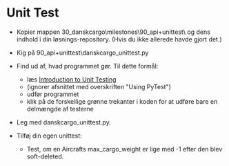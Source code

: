 # Unit Test

- Kopier mappen 30_danskcargo\milestones\90_api+unittest\ og dens indhold i 
din løsnings-repository. (Hvis du ikke allerede havde gjort det.)

- Kig på 90_api+unittest\danskcargo_unittest.py

- Find ud af, hvad programmet gør. Til dette formål:
    - læs [Introduction to Unit Testing](https://machinelearningmastery.com/a-gentle-introduction-to-unit-testing-in-python/)
    - (ignorer afsnittet med overskriften "Using PyTest")
    - udfør programmet
    - klik på de forskellige grønne trekanter i koden for at udføre bare en delmængde af testerne

- Leg med danskcargo_unittest.py.
- Tilføj din egen unittest:
    - Test, om en Aircrafts max_cargo_weight er lige med -1 efter den blev soft-deleted.



